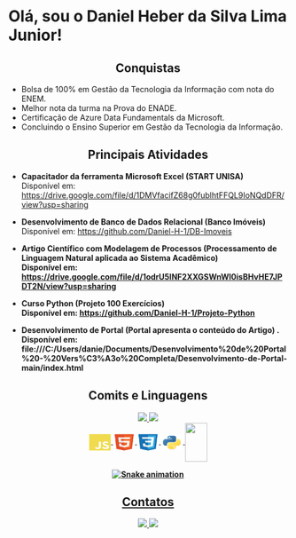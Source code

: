 # Olá, sou o Daniel Heber da Silva Lima Junior!

<h2 align="center">Conquistas</h2>

 - Bolsa de 100% em Gestão da Tecnologia da Informação com nota do ENEM.
 - Melhor nota da turma na Prova do ENADE.
 - Certificação de Azure Data Fundamentals da Microsoft.
 - Concluindo o Ensino Superior em Gestão da Tecnologia da Informação.
 
 <h2></h2>
 <h2 align="center">Principais Atividades</h2>
 
 - <b> Capacitador da ferramenta Microsoft Excel (START UNISA) </b> <br>
 Disponível em: https://drive.google.com/file/d/1DMVfacifZ68g0fublhtFFQL9IoNQdDFR/view?usp=sharing
 
 - <b> Desenvolvimento de Banco de Dados Relacional (Banco Imóveis) </b> <br>
 Disponível em: https://github.com/Daniel-H-1/DB-Imoveis
 
 - <b> Artigo Científico com Modelagem de Processos (Processamento de Linguagem Natural aplicada ao Sistema Acadêmico) <b> <br>
 Disponível em: https://drive.google.com/file/d/1odrU5INF2XXGSWnWl0isBHvHE7JPDT2N/view?usp=sharing
 
 - <b> Curso Python (Projeto 100 Exercícios) </b> <br>
 Disponível em: https://github.com/Daniel-H-1/Projeto-Python

 - <b> Desenvolvimento de Portal (Portal apresenta o conteúdo do Artigo) </b>.
 Disponível em: file:///C:/Users/danie/Documents/Desenvolvimento%20de%20Portal%20-%20Vers%C3%A3o%20Completa/Desenvolvimento-de-Portal-main/index.html
<h2> </h2>

<h2 align="center"> Comits e Linguagens </h2>

<div align="center">
  <a href="https://github.com/Daniel-H-1">
  <img height="180em" src="https://github-readme-stats.vercel.app/api?username=Daniel-H-1&show_icons=true&theme=dark&include_all_commits=true&count_private=true"/>
  <img height="180em" src="https://github-readme-stats.vercel.app/api/top-langs/?username=Daniel-H-1&layout=compact&langs_count=7&theme=dark"/>
</div>
<div style="display: inline_block" ALIGN="center">
  <img align="center" alt="Rafa-Js" height="30" width="40" src="https://raw.githubusercontent.com/devicons/devicon/master/icons/javascript/javascript-plain.svg">
  <img align="center" alt="Rafa-HTML" height="30" width="40" src="https://raw.githubusercontent.com/devicons/devicon/master/icons/html5/html5-original.svg">
  <img align="center" alt="Rafa-CSS" height="30" width="40" src="https://raw.githubusercontent.com/devicons/devicon/master/icons/css3/css3-original.svg">
  <img align="center" alt="Rafa-Python" height="30" width="40" src="https://raw.githubusercontent.com/devicons/devicon/master/icons/python/python-original.svg">
  <img align="center" height="70" width="40" img src="https://cdn.jsdelivr.net/gh/devicons/devicon/icons/mysql/mysql-original-wordmark.svg" />
</div>
<div align="center">
  
  ![Snake animation](https://github.com/Daniel-H-1/Daniel-H-1/blob/output/github-contribution-grid-snake.svg)
  
</div>
<h2></h2>

<h2 align="center">Contatos</h2>
<div align="center">
  <a href="danielheber0@gmail.com"><img src="https://img.shields.io/badge/Gmail-D14836?style=for-the-badge&logo=gmail&logoColor=white"/> </a>
  <a href="[linkedin.com/in//daniel-h-s-l-junior](https://www.linkedin.com/public-profile/settings?lipi=urn%3Ali%3Apage%3Ad_flagship3_profile_self_edit_contact-info%3B3ZXTESRMTHyL89ZRoHjtDA%3D%3D)"><img src="https://img.shields.io/badge/LinkedIn-0077B5?style=for-the-badge&logo=linkedin&logoColor=white"></a>
</div>
